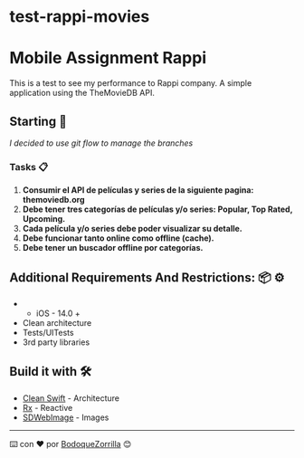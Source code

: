 # test-rappi-movies
# Mobile Assignment Rappi

This is a test to see my performance to Rappi company.
A simple application using the TheMovieDB API.

## Starting 🚀

_I decided to use git flow to manage the branches_

### Tasks 📋

1. **Consumir el API de películas y series de la siguiente pagina: themoviedb.org**
2. **Debe tener tres categorías de películas y/o series: Popular, Top Rated, Upcoming.**
3. **Cada película y/o series debe poder visualizar su detalle.**
4. **Debe funcionar tanto online como offline (cache).**
5. **Debe tener un buscador offline por categorías.** 


## Additional Requirements And Restrictions: 📦 ⚙️

- * iOS - 14.0 +
- Clean architecture
- Tests/UITests
- 3rd party libraries

## Build it with 🛠️

* [Clean Swift](https://clean-swift.com) - Architecture
* [Rx](https://github.com/ReactiveX/RxSwift) - Reactive
* [SDWebImage](https://github.com/SDWebImage/SDWebImage) - Images


---
⌨️ con ❤️ por [BodoqueZorrilla](https://www.linkedin.com/in/sergio-eduardo-zorrilla-arellano-78bb0994/) 😊
